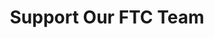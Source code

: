 ---
title: Support Our FTC Team
description: Your contributions help our FIRST Tech Challenge team build robots, participate in competitions, and inspire the next generation of STEM innovators.

secondary: Our Rubber Duck Sponsorship Levels

custom_donation: Enter your preferred donation amount to support our FTC robotics team or choose one of our sponsorship levels!

donation_items: 
  - title: "Just Quacking By"
    description: "The first tier donation."
    price: "100"
    stripe_url: https://buy.stripe.com/3cI8wPfHYdmbaOQ6tIcIE03
    donation_feature:
      - "Your company's name and logo on our website."

  - title: "Feather Fanatics"
    description: "The second tier donation."
    price: "250"
    stripe_url: https://buy.stripe.com/dRm8wPanE1Dt8GIdWacIE08
    donation_feature:
      - "All 'Just Quacking By' benefits."
      - "A spotlight in our social posts."

  - title: "Pond Protectors"
    description: "The third tier donation."
    price: "500"
    stripe_url: https://buy.stripe.com/4gMcN5anEgyng9adWacIE07
    donation_feature:
      - "All Feather Fanatics benefits."
      - "Your logo on our team shirts."

  - title: "Supreme Squeakers"
    description: "The fourth tier donation."
    price: "1,000"
    stripe_url: https://buy.stripe.com/14AeVdfHYfuj4qs9FUcIE06
    donation_feature:
      - "All Pond Protectors benefits."
      - "Your sticker on our robot."

  - title: "Mallard Magnates"
    description: "The fifth tier donation."
    price: "5,000"
    stripe_url: https://buy.stripe.com/fZu4gz0N4ci74qsg4icIE05
    donation_feature:
      - "All Supreme Squeakers benefits."
      - "Three posts on our social media."

  - title: "Quack Attack Platinum"
    description: "The sixth tier donation."
    price: "10,000"
    stripe_url: https://buy.stripe.com/4gM6oHbrI81Rg9a4lAcIE04
    donation_feature:
      - "All Mallard Magnates benefits."
      - "2 more social media posts."
      - "Your logo on our 2' x 3' competition pit banner."

---